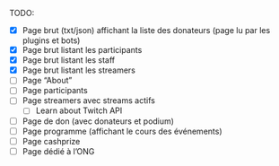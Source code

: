 TODO:

- [x] Page brut (txt/json) affichant la liste des donateurs (page lu par les plugins et bots)
- [x] Page brut listant les participants
- [x] Page brut listant les staff
- [x] Page brut listant les streamers
- [ ] Page “About”
- [ ] Page participants
- [ ] Page streamers avec streams actifs
  - [ ] Learn about Twitch API
- [ ] Page de don (avec donateurs et podium)
- [ ] Page programme (affichant le cours des événements)
- [ ] Page cashprize
- [ ] Page dédié à l’ONG
